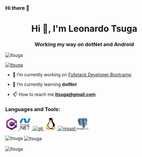 ### Hi there 👋

<!--
**ltsuga/ltsuga** is a ✨ _special_ ✨ repository because its `README.md` (this file) appears on your GitHub profile.

Here are some ideas to get you started:

- 🔭 I’m currently working on ...
- 🌱 I’m currently learning ...
- 👯 I’m looking to collaborate on ...
- 🤔 I’m looking for help with ...
- 💬 Ask me about ...
- 📫 How to reach me: ...
- 😄 Pronouns: ...
- ⚡ Fun fact: ...
-->
<h1 align="center">Hi 👋, I'm Leonardo Tsuga</h1>
<h3 align="center">Working my way on dotNet and Android</h3>

<p align="left"> <img src="https://komarev.com/ghpvc/?username=ltsuga&label=Profile%20views&color=0e75b6&style=flat" alt="ltsuga" /> </p>

<p align="left"> <a href="https://github.com/ryo-ma/github-profile-trophy"><img src="https://github-profile-trophy.vercel.app/?username=ltsuga" alt="ltsuga" /></a> </p>

- 🔭 I’m currently working on [Fullstack Developer Bootcamp](https://web.digitalinnovation.one/track/take-blip-fullstack-developer?tab=path)

- 🌱 I’m currently learning **dotNet**

- 📫 How to reach me **ltsuga@gmail.com**


<h3 align="left">Languages and Tools:</h3>
<p align="left"> <a href="https://www.w3schools.com/cs/" target="_blank"> <img src="https://raw.githubusercontent.com/devicons/devicon/master/icons/csharp/csharp-original.svg" alt="csharp" width="40" height="40"/> </a> <a href="https://dotnet.microsoft.com/" target="_blank"> <img src="https://raw.githubusercontent.com/devicons/devicon/master/icons/dot-net/dot-net-original-wordmark.svg" alt="dotnet" width="40" height="40"/> </a> <a href="https://git-scm.com/" target="_blank"> <img src="https://www.vectorlogo.zone/logos/git-scm/git-scm-icon.svg" alt="git" width="40" height="40"/> </a> <a href="https://www.linux.org/" target="_blank"> <img src="https://raw.githubusercontent.com/devicons/devicon/master/icons/linux/linux-original.svg" alt="linux" width="40" height="40"/> </a> <a href="https://www.microsoft.com/en-us/sql-server" target="_blank"> <img src="https://www.svgrepo.com/show/303229/microsoft-sql-server-logo.svg" alt="mssql" width="40" height="40"/> </a> <a href="https://www.postgresql.org" target="_blank"> <img src="https://raw.githubusercontent.com/devicons/devicon/master/icons/postgresql/postgresql-original-wordmark.svg" alt="postgresql" width="40" height="40"/> </a> </p>

<p><img align="left" src="https://github-readme-stats.vercel.app/api/top-langs?username=ltsuga&show_icons=true&locale=en&layout=compact" alt="ltsuga" /></p>

<p>&nbsp;<img align="center" src="https://github-readme-stats.vercel.app/api?username=ltsuga&show_icons=true&locale=en" alt="ltsuga" /></p>

<p><img align="center" src="https://github-readme-streak-stats.herokuapp.com/?user=ltsuga&" alt="ltsuga" /></p>
